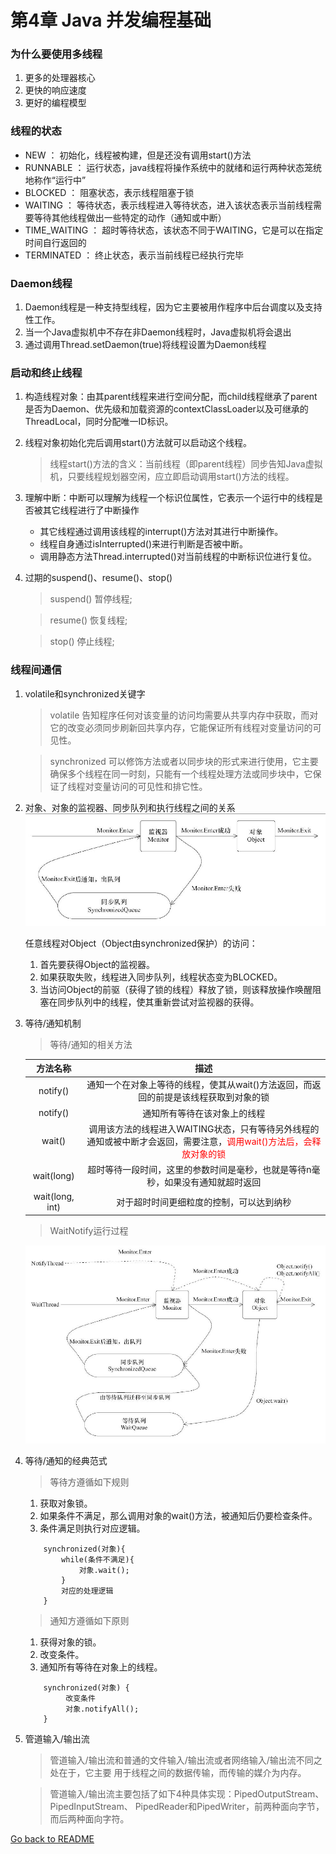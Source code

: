 # 第4章 Java 并发编程基础

### 为什么要使用多线程
1. 更多的处理器核心
2. 更快的响应速度
3. 更好的编程模型

### 线程的状态
* NEW ： 初始化，线程被构建，但是还没有调用start()方法
* RUNNABLE ： 运行状态，java线程将操作系统中的就绪和运行两种状态笼统地称作“运行中”
* BLOCKED ： 阻塞状态，表示线程阻塞于锁
* WAITING ： 等待状态，表示线程进入等待状态，进入该状态表示当前线程需要等待其他线程做出一些特定的动作（通知或中断）
* TIME_WAITING ： 超时等待状态，该状态不同于WAITING，它是可以在指定时间自行返回的
* TERMINATED ： 终止状态，表示当前线程已经执行完毕

### Daemon线程
1. Daemon线程是一种支持型线程，因为它主要被用作程序中后台调度以及支持性工作。
2. 当一个Java虚拟机中不存在非Daemon线程时，Java虚拟机将会退出
3. 通过调用Thread.setDaemon(true)将线程设置为Daemon线程

### 启动和终止线程
1. 构造线程对象：由其parent线程来进行空间分配，而child线程继承了parent是否为Daemon、优先级和加载资源的contextClassLoader以及可继承的ThreadLocal，同时分配唯一ID标识。
2. 线程对象初始化完后调用start()方法就可以启动这个线程。
   > 线程start()方法的含义：当前线程（即parent线程）同步告知Java虚拟机，只要线程规划器空闲，应立即启动调用start()方法的线程。
3. 理解中断：中断可以理解为线程一个标识位属性，它表示一个运行中的线程是否被其它线程进行了中断操作
   * 其它线程通过调用该线程的interrupt()方法对其进行中断操作。
   * 线程自身通过isInterrupted()来进行判断是否被中断。
   * 调用静态方法Thread.interrupted()对当前线程的中断标识位进行复位。 
4. 过期的suspend()、resume()、stop()
   > suspend() 暂停线程;
   
   > resume() 恢复线程;
   
   > stop() 停止线程;
   
### 线程间通信
1. volatile和synchronized关键字
   > volatile 告知程序任何对该变量的访问均需要从共享内存中获取，而对它的改变必须同步刷新回共享内存，它能保证所有线程对变量访问的可见性。
   
   > synchronized 可以修饰方法或者以同步块的形式来进行使用，它主要确保多个线程在同一时刻，只能有一个线程处理方法或同步块中，它保证了线程对变量访问的可见性和排它性。
2. 对象、对象的监视器、同步队列和执行线程之间的关系
![thread_01](picture/thread_4.2.jpg "对象、对象的监视器、同步队列和执行线程之间的关系")

   任意线程对Object（Object由synchronized保护）的访问：
     1.  首先要获得Object的监视器。
     2.  如果获取失败，线程进入同步队列，线程状态变为BLOCKED。 
     3.  当访问Object的前驱（获得了锁的线程）释放了锁，则该释放操作唤醒阻塞在同步队列中的线程，使其重新尝试对监视器的获得。
3. 等待/通知机制
    > 等待/通知的相关方法  
    
    | 方法名称 | 描述 |  
    | :-: | :-: |   
    | notify() | 通知一个在对象上等待的线程，使其从wait()方法返回，而返回的前提是该线程获取到对象的锁 |   
    | notify() | 通知所有等待在该对象上的线程 |   
    | wait() | 调用该方法的线程进入WAITING状态，只有等待另外线程的通知或被中断才会返回，需要注意，<font color="red">调用wait()方法后，会释放对象的锁</font> |  
    | wait(long) | 超时等待一段时间，这里的参数时间是毫秒，也就是等待n毫秒，如果没有通知就超时返回 |   
    | wait(long, int) | 对于超时时间更细粒度的控制，可以达到纳秒 |   
  
    > WaitNotify运行过程
    
    ![thread_01](picture/thread_4.3.jpg "WaitNotify运行过程")
    
4. 等待/通知的经典范式
    > 等待方遵循如下规则
      1. 获取对象锁。
      2. 如果条件不满足，那么调用对象的wait()方法，被通知后仍要检查条件。
      3. 条件满足则执行对应逻辑。
     
    ```
        synchronized(对象){
            while(条件不满足){
                对象.wait();
            }
            对应的处理逻辑
        }
    ```
    > 通知方遵循如下原则
      1. 获得对象的锁。
      2. 改变条件。
      3. 通知所有等待在对象上的线程。 
      
    ```
        synchronized(对象) {
             改变条件
             对象.notifyAll();
        }
    ```
5. 管道输入/输出流
   > 管道输入/输出流和普通的文件输入/输出流或者网络输入/输出流不同之处在于，它主要
     用于线程之间的数据传输，而传输的媒介为内存。
   
   > 管道输入/输出流主要包括了如下4种具体实现：PipedOutputStream、PipedInputStream、
     PipedReader和PipedWriter，前两种面向字节，而后两种面向字符。
    
   
      






 [Go back to README](README.md)